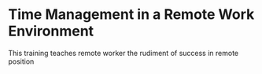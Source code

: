 # Time Management in a Remote Work Environment
 This training teaches remote worker the rudiment of success in remote position

